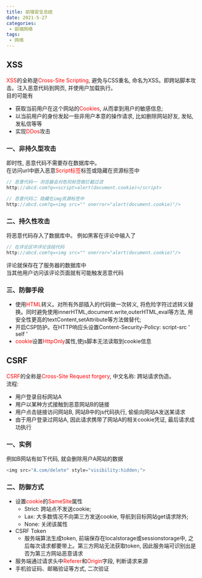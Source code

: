 ```yaml
---
title: 前端安全总结
date: 2021-5-27
categories:
 - 前端网络
tags:
 - 网络
---
```


## XSS
<font color='red'>XSS</font>的全称是<font color='red'>Cross-Site Scripting</font>, 避免与CSS重名, 命名为XSS。即跨站脚本攻击。注入恶意代码到网页, 并使用户加载执行。  
目的可能有  
* 获取当前用户在这个网站的<font color='red'>Cookies</font>, 从而拿到用户的敏感信息;
* 以当前用户的身份发起一些非用户本意的操作请求, 比如删除网站好友, 发帖, 发私信等等
* 实现<font color='red'>DDos</font>攻击

### 一、非持久型攻击
即时性, 恶意代码不需要存在数据库中。  
在访问url中嵌入恶意<font color='red'>Script标签</font>标签或隐藏在资源标签中
```js
// 恶意代码一 浏览器会对危险标签做拦截过滤
http://abcd.com?q=<script>alert(document.cookie)</script>

// 恶意代码二 隐藏在img资源标签中
http://abcd.com?q=<img src="" onerror="alert(document.cookie)"/>
```
### 二、持久性攻击
将恶意代码存入了数据库中。
例如黑客在评论中输入了
```js
// 在评论区中评论该段代码
http://abcd.com?q=<img src="" onerror="alert(document.cookie)"/>
```
评论就保存在了服务器的数据库中  
当其他用户访问该评论页面就有可能触发恶意代码

### 三、防御手段
* 使用<font color='red'>HTML</font>转义。对所有外部插入的代码做一次转义, 将危险字符过滤转义替换。同时避免使用innerHTML,document.write,outerHTML,eval等方法, 用安全性更高的textContent,setAttribute等方法做替代;
* 开启CSP防护。在HTTP响应头设置Content-Security-Policy: script-src ' self '
* <font color='red'>cookie</font>设置<font color='red'>HttpOnly</font>属性,使js脚本无法读取到cookie信息

## CSRF
<font color='red'>CSRF</font>的全称是<font color='red'>Cross-Site Request forgery</font>, 中文名称: 跨站请求伪造。  
流程:
* 用户登录目标网站A
* 用户以某种方式接触到恶意网站B的链接
* 用户点击链接访问网站B, 网站B中的js代码执行, 偷偷向网站A发送某请求
* 由于用户登录过网站A, 因此请求携带了网站A的相关cookie凭证, 最后请求成功执行

### 一、实例
例如B网站有如下代码, 就会删除用户A网站的数据
```js
<img src="A.com/delete" style="visibility:hidden;">
```

### 二、防御方式
* 设置<font color='red'>cookie</font>的<font color='red'>SameSite</font>属性 
  - Strict: 跨站点不发送cookie; 
  - Lax: 大多数情况不向第三方发送cookie, 导航到目标网站get请求除外; 
  - None: 关闭该属性
* CSRF Token
  - 服务端算法生成token, 前端保存在localstorage或sessionstorage中, 之后每次请求都要带上。第三方网站无法获取token, 因此服务端可识别出是否为第三方网站恶意请求
* 服务端通过请求头中<font color='red'>Referer</font>和<font color='red'>Origin</font>字段, 判断请求来源
* 手机验证码、邮箱验证等方式, 二次验证